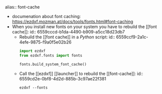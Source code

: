 alias:: font-cache

- documenation about font caching: <https://ezdxf.mozman.at/docs/tools/fonts.html#font-caching>
- When you install new fonts on your system you have to rebuild the [[font cache]]:
  id:: 6559cccd-b1da-4490-b909-a5cc18d23db7
	- Rebuild the [[font cache]] in a _Python_ script:
	  id:: 6559ccf9-2a1c-4efe-9875-f9a0f5e02b26
	  ```Python
	  import ezdxf
	  from ezdxf.fonts import fonts
	  
	  fonts.build_system_font_cache()
	  ```
	- Call the [[ezdxf]] [[launcher]] to rebuild the [[font-cache]]:
	  id:: 6559cd2e-0bf8-4d2d-885b-3c97ae22f381
	  ```shell
	  ezdxf --fonts
	  ```